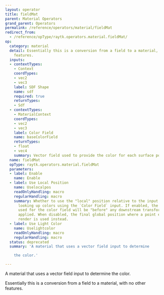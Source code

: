 ```yaml
---
layout: operator
title: fieldMat
parent: Material Operators
grand_parent: Operators
permalink: /reference/operators/material/fieldMat
redirect_from:
  - /reference/opType/raytk.operators.material.fieldMat/
op:
  category: material
  detail: Essentially this is a conversion from a field to a material, with no other
    features.
  inputs:
  - contextTypes:
    - Context
    coordTypes:
    - vec2
    - vec3
    label: SDF Shape
    name: sdf
    required: true
    returnTypes:
    - Sdf
  - contextTypes:
    - MaterialContext
    coordTypes:
    - vec2
    - vec3
    label: Color Field
    name: baseColorField
    returnTypes:
    - float
    - vec4
    summary: Vector field used to provide the color for each surface point.
  name: fieldMat
  opType: raytk.operators.material.fieldMat
  parameters:
  - label: Enable
    name: Enable
  - label: Use Local Position
    name: Uselocalpos
    readOnlyHandling: macro
    regularHandling: macro
    summary: Whether to use the "local" position relative to the input shape when
      looking up colors using the `Color Field` input. If enabled, the coordinates
      used for the color field will be "before" any downstream transformations are
      applied. When disabled, the final global position where a point ends up in the
      render is used instead.
  - label: Use Light Color
    name: Uselightcolor
    readOnlyHandling: macro
    regularHandling: macro
  status: deprecated
  summary: 'A material that uses a vector field input to determine

    the color.'

---
```



A material that uses a vector field input to determine
the color.

Essentially this is a conversion from a field to a material, with no other features.